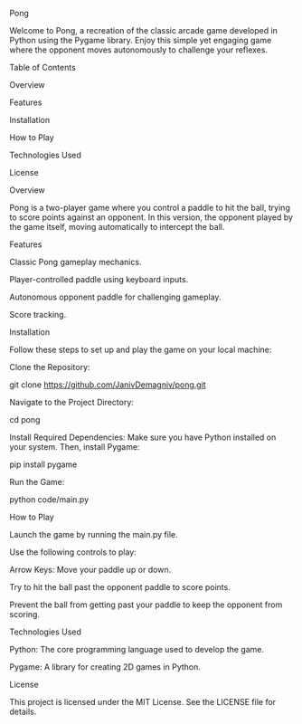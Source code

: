 Pong

Welcome to Pong, a recreation of the classic arcade game developed in Python using the Pygame library. Enjoy this simple yet engaging game where the opponent moves autonomously to challenge your reflexes.

Table of Contents

Overview

Features

Installation

How to Play

Technologies Used

License

Overview

Pong is a two-player game where you control a paddle to hit the ball, trying to score points against an opponent. In this version, the opponent played by the game itself, moving automatically to intercept the ball.

Features

Classic Pong gameplay mechanics.

Player-controlled paddle using keyboard inputs.

Autonomous opponent paddle for challenging gameplay.

Score tracking.

Installation

Follow these steps to set up and play the game on your local machine:

Clone the Repository:

git clone https://github.com/JanivDemagniv/pong.git

Navigate to the Project Directory:

cd pong

Install Required Dependencies:
Make sure you have Python installed on your system. Then, install Pygame:

pip install pygame

Run the Game:

python code/main.py

How to Play

Launch the game by running the main.py file.

Use the following controls to play:

Arrow Keys: Move your paddle up or down.

Try to hit the ball past the opponent paddle to score points.

Prevent the ball from getting past your paddle to keep the opponent from scoring.

Technologies Used

Python: The core programming language used to develop the game.

Pygame: A library for creating 2D games in Python.

License

This project is licensed under the MIT License. See the LICENSE file for details.